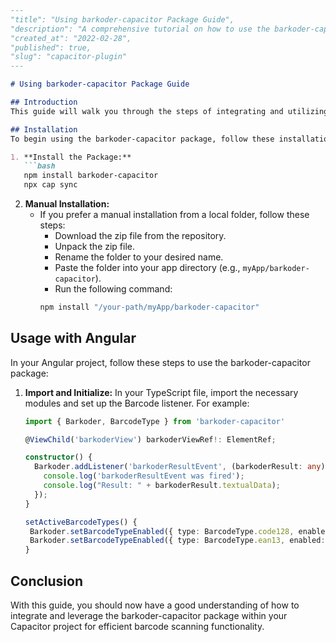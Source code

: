 ```markdown
---
"title": "Using barkoder-capacitor Package Guide",
"description": "A comprehensive tutorial on how to use the barkoder-capacitor package in your Capacitor project, including installation, configuration, and usage.",
"created_at": "2022-02-28",
"published": true,
"slug": "capacitor-plugin"
---

# Using barkoder-capacitor Package Guide

## Introduction
This guide will walk you through the steps of integrating and utilizing the barkoder-capacitor package in your Capacitor project for barcode scanning.

## Installation
To begin using the barkoder-capacitor package, follow these installation steps:

1. **Install the Package:**
   ```bash
   npm install barkoder-capacitor
   npx cap sync
   ```

2. **Manual Installation:**
   - If you prefer a manual installation from a local folder, follow these steps:
     - Download the zip file from the repository.
     - Unpack the zip file.
     - Rename the folder to your desired name.
     - Paste the folder into your app directory (e.g., `myApp/barkoder-capacitor`).
     - Run the following command:
     ```bash
     npm install "/your-path/myApp/barkoder-capacitor"
     ```

## Usage with Angular
In your Angular project, follow these steps to use the barkoder-capacitor package:

1. **Import and Initialize:**
   In your TypeScript file, import the necessary modules and set up the Barcode listener. For example:
   ```typescript
   import { Barkoder, BarcodeType } from 'barkoder-capacitor'

   @ViewChild('barkoderView') barkoderViewRef!: ElementRef;

   constructor() {
     Barkoder.addListener('barkoderResultEvent', (barkoderResult: any) => {
       console.log('barkoderResultEvent was fired');
       console.log("Result: " + barkoderResult.textualData);
     });
   }

   setActiveBarcodeTypes() {
    Barkoder.setBarcodeTypeEnabled({ type: BarcodeType.code128, enabled: true });
    Barkoder.setBarcodeTypeEnabled({ type: BarcodeType.ean13, enabled: true });
   }
   ```

## Conclusion
With this guide, you should now have a good understanding of how to integrate and leverage the barkoder-capacitor package within your Capacitor project for efficient barcode scanning functionality.
```
```